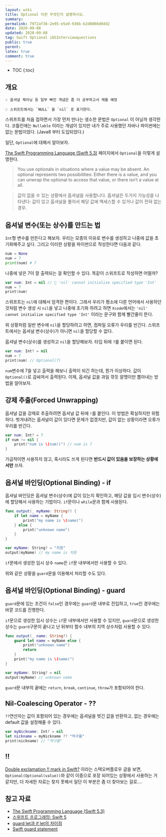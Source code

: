 ```yaml
---
layout: wiki
title: Optional 이란 무엇인지 설명하시오.
summary:
permalink: 7972af36-2e95-e5a9-936b-b2d8008d0dd2
date: 2020-09-08
updated: 2020-09-08
tag: Swift Optional iOSInterviewquestions  
public: true
parent: 
latex: true
comment: true
---
```


* TOC
{:toc}

## 개요

```
💡 옵셔널 체이닝 등 일부 빠진 개념은 좀 더 공부하고서 채울 예정
```

```
💡 스위프트에서는 `NULL` 을 `nil` 로 표기한다.
```

스위프트를 처음 접하면서 가장 먼저 만나는 생소한 문법은 `Optional` 이 아닐까 생각한다. 코틀린에는 `Nullable` 이라는 개념이 있지만 내가 주로 사용했던 자바나 파이썬에는 없는 문법이었다. (Java8 부터 도입되었다.)

일단, `Optional`에 대해서 알아보자. 

[The Swift Programming Language (Swift 5.3)](https://docs.swift.org/swift-book/LanguageGuide/TheBasics.html#ID330) 페이지에서 `Optional`을 이렇게 설명한다.

> You use optionals in situations where a value may be absent. An optional represents two possibilities: Either there is a value, and you can unwrap the optional to access that value, or there isn’t a value at all.

> 값이 없을 수 있는 상황에서 옵셔널을 사용합니다. 옵셔널은 두가지 가능성을 나타낸다: 값이 있고 옵셔널을 풀어서 해당 값에 액세스할 수 있거나 값이 전혀 없는 경우.

## 옵셔널 변수(또는 상수)를 만드는 법

`Int`형 변수를 만든다고 해보자. 우리는 모종의 이유로 변수를 생성하고 나중에 값을 초기화해주고 싶다. 그리고 이러한 상황을 파이썬으로 작성한다면 다음과 같다.

```python
num = None
num = 7
print(num) # 7
```

나중에 넣은 7이 잘 출력되는 걸 확인할 수 있다. 똑같이 스위프트로 작성하면 어떨까?

```swift
var num: Int = nil // 🛑 'nil' cannot initialize specified type 'Int'
num = 7
print(num)
```

스위프트는 `nil`에 대해서 엄격한 편이다. 그래서 우리가 평소에 다른 언어에서 사용하던 것처럼 변수 생성 시 `nil`을 넣고 나중에 초기화 하려고 하면 `Xcode`에서는 `'nil' cannot initialize specified type 'Int'` 이라는 문구와 함께 빨간줄이 뜬다. 

위 상황처럼 일반 변수에 `nil`을 할당하려고 하면, 컴파일 오류가 우리를 반긴다. 스위프트에서는 옵셔널 변수(상수)가 아니면 `nil`을 할당할 수 없다. 

옵셔널 변수(상수)를 생성하고 `nil`을 할당해보자. 타입 뒤에 `?`를 붙이면 된다.

```swift
var num: Int? = nil
num = 7
print(num) // Optional(7)
```

`num`변수에 7을 넣고 출력을 해보니 출력이 되긴 하는데, 뭔가 이상하다. 값이 `Optional()`로 감싸져서 출력된다. 이제, 옵셔널 값을 과일 깎듯 알맹이만 뽑아내는 방법을 알아보자.

## 강제 추출(Forced Unwrapping)

옵셔널 값을 강제로 추출하려면 옵셔널 값 뒤에 `!`를 붙인다. 이 방법은 확실하지만 위험하다. 벗겨내려는 옵셔널이 값이 있다면 문제가 없겠지만, 값이 없는 상황이라면 오류가 우리를 반긴다.

```swift
var num: Int? = 7
if num != nil {
	print("num is \(num!)") // num is 7
}
```

가급적이면 사용하지 않고, 혹시라도 쓰게 된다면 **반드시 값이 있음을 보장하는 상황에서만** 쓰자.

## 옵셔널 바인딩(Optional Binding) - if

옵셔널 바인딩은 옵셔널 변수(상수)에 값이 있는지 확인하고, 해당 값을 임시 변수(상수)에 할당해서 사용하는 기법이다. `if`문이나 `while`문과 함께 사용된다. 

```swift
func output(_ myName: String?) {
	if let name = myName {
		print("my name is \(name)")
	} else {
		print("unknown name")
	}
}

var myName: String? = "지원"
output(myName) // my name is 지원
```

`if`문에서 생성한 임시 상수 `name`은 `if`문 내부에서만 사용할 수 있다.

위와 같은 상황을 `guard`문을 이용해서 처리할 수도 있다.

## 옵셔널 바인딩(Optional Binding) - guard

`guard`문에 있는 조건이 `false`인 경우에는 `guard`문 내부로 진입하고, `true`인 경우에는 바깥 코드를 진행한다.

`if`문으로 생성한 임시 상수는 `if`문 내부에서만 사용할 수 있지만, `guard`문으로 생성한 상수는 `guard`구문이 끝나고 난 뒤부터 함수 내부의 지역 상수처럼 사용할 수 있다. 

```swift
func output(_ name: String?) {
	guard let name = myName else {
		print("unknown name")
		return
	}
	print("my name is \(name)")
}

var myName: String? = nil
output(myName) // unknown name
```

`guard`문 내부의 끝에는 `return`, `break`, `continue`, `throw`가 포함되어야 한다.

## Nil-Coalescing Operator - ??

`??`연산자는 값이 포함되어 있는 경우에는 옵셔널을 벗긴 값을 반환하고, 없는 경우에는 default 값을 설정해줄 수 있다.

```swift
var myNickname: Int? = nil
let nickname = myNickname ?? "먹구름"
print(nickname) // "먹구름"
```

## !!

[Double exclamation !! mark in Swift?](https://stackoverflow.com/questions/31467510/double-exclamation-mark-in-swift) 이라는 스택오버플로우 글을 보면, `Optional(Optional(value))`와 같이 이중으로 포장 되어있는 상황에서 사용하는 거 같지만, 더 자세한 자료는 찾지 못해서 일단 이 부분은 좀 더 찾아보는 걸로....

## 참고 자료

- [The Swift Programming Language (Swift 5.3)](https://docs.swift.org/swift-book/LanguageGuide/TheBasics.html#ID330)
- [스위프트 프로그래밍: Swift 5](http://www.kyobobook.co.kr/product/detailViewKor.laf?ejkGb=KOR&mallGb=KOR&barcode=9791162242223&orderClick=LEa&Kc=)
- [guard let과 if let의 차이점](https://velog.io/@dev-lena/guard-let과-if-let의-차이점)
- [Swift guard statement](https://www.programiz.com/swift-programming/guard-statement)
